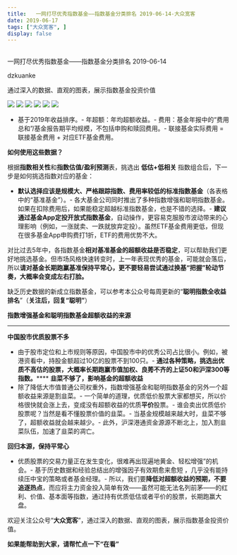 ```yaml
---
title:   一网打尽优秀指数基金——指数基金分类排名 2019-06-14-大众宽客
date: 2019-06-17
tags: ["大众宽客", ]
display: false
---
```



## 



一网打尽优秀指数基金——指数基金分类排名 2019-06-14




dzkuanke




通过深入的数据、直观的图表，展示指数基金投资价值




<img class="rich_pages" data-ratio="1.6962524654832347" data-s="300,640" src="https://mmbiz.qpic.cn/mmbiz_png/PKw3FQPmhIjXvGgZJQ5ib1gK42aq8HZ5ic7ia0EPgk6EybnBjnVH147PP7F1DBZiacwjq0LvAetXfnfiaAHlLibxs5icQ/640?wx_fmt=png" data-type="png" data-w="1014" style=""/>

<img class="rich_pages" data-ratio="1.3928571428571428" data-s="300,640" src="https://mmbiz.qpic.cn/mmbiz_png/PKw3FQPmhIjXvGgZJQ5ib1gK42aq8HZ5icbcibEIjn8ZDCQC0iclicE9KW7gmlib9gBJtPrUoX2OFLxRYIbRicb0guRCg/640?wx_fmt=png" data-type="png" data-w="1008" style=""/>

<img class="rich_pages" data-ratio="1.5384615384615385" data-s="300,640" src="https://mmbiz.qpic.cn/mmbiz_png/PKw3FQPmhIjXvGgZJQ5ib1gK42aq8HZ5icl7JmT5vR4OrhBHRBoo9sqggJ2Tp8rak6Nib9icASGViaWiaib2RiciciarW2Ag/640?wx_fmt=png" data-type="png" data-w="1014" style=""/>

<img class="rich_pages" data-ratio="1.3405511811023623" data-s="300,640" src="https://mmbiz.qpic.cn/mmbiz_png/PKw3FQPmhIjXvGgZJQ5ib1gK42aq8HZ5icrZkvfdABMPkQ9xvpxQDpEYJc4YNWSv9fCbZXds1Y2a5xtHN2aMa9bg/640?wx_fmt=png" data-type="png" data-w="1016" style=""/>

<img class="rich_pages" data-ratio="1.1577909270216962" data-s="300,640" src="https://mmbiz.qpic.cn/mmbiz_png/PKw3FQPmhIjXvGgZJQ5ib1gK42aq8HZ5icfguOaicHxPfuM1ME9jiaaWSI5EV9zuzib5OyztjysGHibG2jSVXpGk8Ymg/640?wx_fmt=png" data-type="png" data-w="1014" style="text-align: center;white-space: normal;"/>

<img class="rich_pages" data-ratio="0.8673267326732673" data-s="300,640" src="https://mmbiz.qpic.cn/mmbiz_png/PKw3FQPmhIjXvGgZJQ5ib1gK42aq8HZ5icZc63KBJp78ozB3ZManwRlfa9fJ8MpERYNsibJNjLqm6q3smKVTiaXL5Q/640?wx_fmt=png" data-type="png" data-w="1010" style="text-align: center;white-space: normal;"/>


- 基于2019年收益排序。- 年超额：年均超额收益。- 费用：基金年报中的“费用总和”/基金报告期平均规模，不包括申购和赎回费用。- 联接基金实际费用 = 联接基金费用 + 对应ETF基金费用。




**如何使用这些数据？**



根据**指数相关性**和**指数估值/盈利预测**表，挑选出&nbsp;**低估+低相关** 指数组合后，下一步是如何挑选指数对应的基金：
- **默认选择应该是规模大、严格跟踪指数、费用率较低的标准指数基金**（各表格中的“基准基金”）。- 各大基金公司同时推出了多种指数增强和聪明指数基金。如果在扣除费用后，如果能稳定超越标准指数基金，也是不错的选择。- **建议通过基金App定投开放式指数基金**，自动操作，更容易克服股市波动带来的心理影响（例如，一涨就卖、一跌就放弃定投）。虽然ETF基金费用更低，但现在很多基金App申购费打1折，ETF的费用优势不大。


对比过去5年中，各指数基金**相对基准基金的超额收益是否稳定**<h-char unicode="ff0c" class="" style="max-width: 100%;box-sizing: border-box !important;word-wrap: break-word !important;">，</h-char>可以帮助我们更好地挑选基金。但市场风格快速转变时，上一年表现优秀的基金，可能就会落后，所以**请对基金长期跑赢基准保持平常心，更不要轻易尝试通过换基“把握”轮动节奏，大概率会变成左右打脸。**



缺乏历史数据的新成立指数基金，可以参考本公众号每周更新的“**聪明指数全收益排名**”（**关注后，回复“聪明”**）





**指数增强基金和聪明指数基金超额收益的来源**

****

**中国股市优质股票不多**
- 由于股市定位和上市规则等原因，中国股市中的优秀公司占比很小。例如，被港资看中，持股金额超过10亿的股票不到100只。- **通过各种策略，挑选出优质不高估的股票，大概率长期跑赢市值加权、良莠不齐的上证50和沪深300等指数。******
**韭菜不够了，影响基金的超额收益**
- 除了降低大市值普通公司权重外，指数增强基金和聪明指数基金的另外一个超额收益来源是割韭菜。- 一个简单的道理，优质低价股票大家都想买，所以价格很快就会涨上去，变成没有超额收益的优质**平价**股票。- 谁会卖出优质低价股票呢？当然是看不懂股票价值的韭菜。- 当基金规模越来越大时，韭菜不够了，超额收益就会越来越少。- 此外，沪深港通资金源源不断北上，加入割韭菜队伍，加速了韭菜的凋亡。


**回归本源，保持平常心**
- 优质股票的交易力量正在发生变化，很难再出现遍地黄金、轻松增强”的机会。- 基于历史数据和经验总结出的增强因子有效期愈来愈短 ，几乎没有能持续压中宝的策略或者基金经理。- 所以，我们要**降低对超额收益的预期，不要追逐热点**，而应将主力资金投入简单有效——虽然可能无法名列前茅——的红利、价值、基本面等指数，通过持有优质低估或者平价的股票，长期跑赢大盘。


欢迎关注公众号“**大众宽客**”，通过深入的数据、直观的图表，展示指数基金投资价值。



**如果能帮助到大家，请帮忙点一下<strong style="max-width: 100%;box-sizing: border-box !important;word-wrap: break-word !important;">“在看”**</strong>